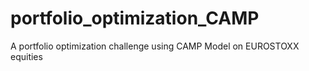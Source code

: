 # portfolio_optimization_CAMP
A portfolio optimization challenge using CAMP Model on EUROSTOXX equities
